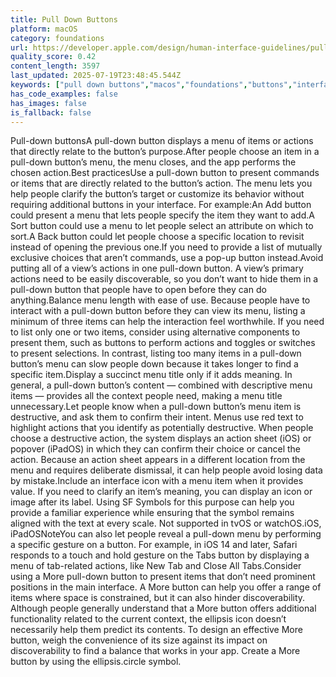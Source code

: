 ```yaml
---
title: Pull Down Buttons
platform: macOS
category: foundations
url: https://developer.apple.com/design/human-interface-guidelines/pull-down-buttons
quality_score: 0.42
content_length: 3597
last_updated: 2025-07-19T23:48:45.544Z
keywords: ["pull down buttons","macos","foundations","buttons","interface","system","design"]
has_code_examples: false
has_images: false
is_fallback: false
---
```


Pull-down buttonsA pull-down button displays a menu of items or actions that directly relate to the button’s purpose.After people choose an item in a pull-down button’s menu, the menu closes, and the app performs the chosen action.Best practicesUse a pull-down button to present commands or items that are directly related to the button’s action. The menu lets you help people clarify the button’s target or customize its behavior without requiring additional buttons in your interface. For example:An Add button could present a menu that lets people specify the item they want to add.A Sort button could use a menu to let people select an attribute on which to sort.A Back button could let people choose a specific location to revisit instead of opening the previous one.If you need to provide a list of mutually exclusive choices that aren’t commands, use a pop-up button instead.Avoid putting all of a view’s actions in one pull-down button. A view’s primary actions need to be easily discoverable, so you don’t want to hide them in a pull-down button that people have to open before they can do anything.Balance menu length with ease of use. Because people have to interact with a pull-down button before they can view its menu, listing a minimum of three items can help the interaction feel worthwhile. If you need to list only one or two items, consider using alternative components to present them, such as buttons to perform actions and toggles or switches to present selections. In contrast, listing too many items in a pull-down button’s menu can slow people down because it takes longer to find a specific item.Display a succinct menu title only if it adds meaning. In general, a pull-down button’s content — combined with descriptive menu items — provides all the context people need, making a menu title unnecessary.Let people know when a pull-down button’s menu item is destructive, and ask them to confirm their intent. Menus use red text to highlight actions that you identify as potentially destructive. When people choose a destructive action, the system displays an action sheet (iOS) or popover (iPadOS) in which they can confirm their choice or cancel the action. Because an action sheet appears in a different location from the menu and requires deliberate dismissal, it can help people avoid losing data by mistake.Include an interface icon with a menu item when it provides value. If you need to clarify an item’s meaning, you can display an icon or image after its label. Using SF Symbols for this purpose can help you provide a familiar experience while ensuring that the symbol remains aligned with the text at every scale. Not supported in tvOS or watchOS.iOS, iPadOSNoteYou can also let people reveal a pull-down menu by performing a specific gesture on a button. For example, in iOS 14 and later, Safari responds to a touch and hold gesture on the Tabs button by displaying a menu of tab-related actions, like New Tab and Close All Tabs.Consider using a More pull-down button to present items that don’t need prominent positions in the main interface. A More button can help you offer a range of items where space is constrained, but it can also hinder discoverability. Although people generally understand that a More button offers additional functionality related to the current context, the ellipsis icon doesn’t necessarily help them predict its contents. To design an effective More button, weigh the convenience of its size against its impact on discoverability to find a balance that works in your app. Create a More button by using the ellipsis.circle symbol.